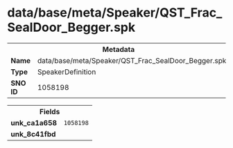 <h1>data/base/meta/Speaker/QST_Frac_SealDoor_Begger.spk</h1><table><tr><th colspan="100%">Metadata</th></tr><tr><td><b>Name</b></td><td>data/base/meta/Speaker/QST_Frac_SealDoor_Begger.spk</td></tr><tr><td><b>Type</b></td><td>SpeakerDefinition</td></tr><tr><td><b>SNO ID</b></td><td>1058198</td></tr></table>

<table><tr><th colspan="100%">Fields</th></tr><tr><td><b>unk_ca1a658</b></td><td><code>1058198</code></td></tr><tr><td><b>unk_8c41fbd</b></td><td></td></tr></table>

